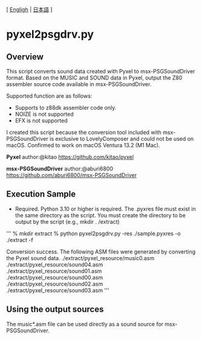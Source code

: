 [ [Engligh](README.md) | [日本語](README.ja.md) ]

# pyxel2psgdrv.py

## Overview

This script converts sound data created with Pyxel to msx-PSGSoundDriver format.
Based on the MUSIC and SOUND data in Pyxel, output the Z80 assembler source code available in msx-PSGSoundDriver.

Supported function are as follows:
- Supports to z88dk assembler code only.
- NOIZE is not supported
- EFX is not supported

I created this script because the conversion tool included with msx-PSGSoundDriver is exclusive to LovelyComposer and could not be used on macOS.
Confirmed to work on macOS Ventura 13.2 (M1 Mac).

**Pyxel**
author:@kitao
https://github.com/kitao/pyxel

**msx-PSGSoundDriver**
author:@aburi6800
https://github.com/aburi6800/msx-PSGSoundDriver

## Execution Sample

- Required.
Python 3.10 or higher is required.
The .pyxres file must exist in the same directory as the script.
You must create the directory to be output by the script (e.g., mkdir . /extract)

'''
% mkdir extract
% python pyxel2psgdrv.py -res ./sample.pyxres -o ./extract -f

Conversion success.
The following ASM files were generated by converting the Pyxel sound data.
./extract/pyxel_resource/music0.asm
./extract/pyxel_resource/sound04.asm
./extract/pyxel_resource/sound01.asm
./extract/pyxel_resource/sound00.asm
./extract/pyxel_resource/sound02.asm
./extract/pyxel_resource/sound03.asm
'''

## Using the output sources

The music*.asm file can be used directly as a sound source for msx-PSGSoundDriver.

